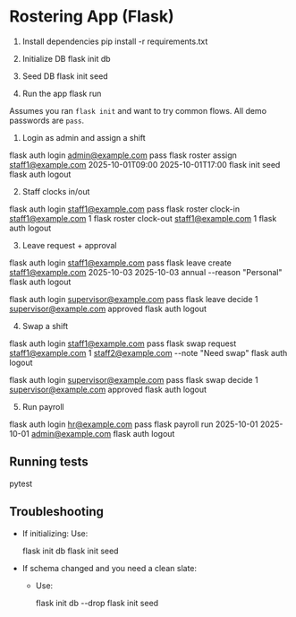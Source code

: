 # Rostering App (Flask)



1) Install dependencies
pip install -r requirements.txt

2) Initialize DB
flask init db

3) Seed DB
flask init seed

4) Run the app
flask run


Assumes you ran `flask init` and want to try common flows. All demo passwords are `pass`.

1) Login as admin and assign a shift

flask auth login admin@example.com pass
flask roster assign staff1@example.com 2025-10-01T09:00 2025-10-01T17:00
flask init seed
flask auth logout


2) Staff clocks in/out

flask auth login staff1@example.com pass
flask roster clock-in staff1@example.com 1
flask roster clock-out staff1@example.com 1
flask auth logout


3) Leave request + approval

flask auth login staff1@example.com pass
flask leave create staff1@example.com 2025-10-03 2025-10-03 annual --reason "Personal"
flask auth logout

flask auth login supervisor@example.com pass
flask leave decide 1 supervisor@example.com approved
flask auth logout


4) Swap a shift

flask auth login staff1@example.com pass
flask swap request staff1@example.com 1 staff2@example.com --note "Need swap"
flask auth logout

flask auth login supervisor@example.com pass
flask swap decide 1 supervisor@example.com approved
flask auth logout


5) Run payroll

flask auth login hr@example.com pass
flask payroll run 2025-10-01 2025-10-01 admin@example.com
flask auth logout


## Running tests


pytest




## Troubleshooting

- If initializing:
   Use:

    flask init db
    flask init seed
    
- If schema changed and you need a clean slate:
  - Use:
    
    flask init db --drop
    flask init seed
    
